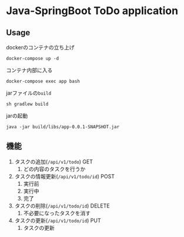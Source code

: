 # Java-SpringBoot ToDo application

## Usage

dockerのコンテナの立ち上げ
```
docker-compose up -d
```
コンテナ内部に入る
```
docker-compose exec app bash
```
jarファイルの```build```
```
sh gradlew build
```
jarの起動
```
java -jar build/libs/app-0.0.1-SNAPSHOT.jar
```

## 機能

1. タスクの追加(```/api/v1/todo```) GET
   1. どの内容のタスクを行うか
2. タスクの情報更新(```/api/v1/todo/id```) POST
   1. 実行前
   2. 実行中
   3. 完了
3. タスクの削除(```/api/v1/todo/id```) DELETE
   1. 不必要になったタスクを消す
4. タスクの更新(```/api/v1/todo/id```) PUT
   1. タスクの更新